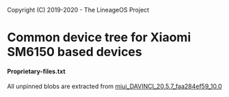 Copyright (C) 2019-2020 - The LineageOS Project

Common device tree for Xiaomi SM6150 based devices
==============

#### Proprietary-files.txt
All unpinned blobs are extracted from [miui_DAVINCI_20.5.7_faa284ef59_10.0](http://bigota.d.miui.com/20.5.7/miui_DAVINCI_20.5.7_faa284ef59_10.0.zip)
